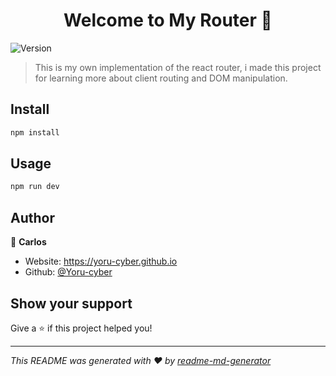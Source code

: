 <h1 align="center">Welcome to My Router 👋</h1>
<p>
  <img alt="Version" src="https://img.shields.io/badge/version-0.0.1-blue.svg?cacheSeconds=2592000" />
</p>

> This is my own implementation of the react router, i made this project for learning more about client routing and DOM manipulation.

## Install

```sh
npm install
```

## Usage

```sh
npm run dev
```

## Author

👤 **Carlos**

* Website: https://yoru-cyber.github.io
* Github: [@Yoru-cyber](https://github.com/Yoru-cyber)

## Show your support

Give a ⭐️ if this project helped you!

***
_This README was generated with ❤️ by [readme-md-generator](https://github.com/kefranabg/readme-md-generator)_